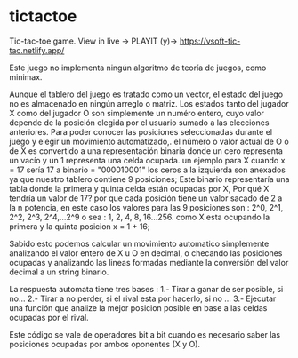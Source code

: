 # tictactoe
Tic-tac-toe game.
View in live -> PLAYIT (y)->  https://vsoft-tic-tac.netlify.app/

Este juego no implementa ningún algoritmo de teoría de juegos, como minimax.

Aunque el tablero del juego es tratado como un vector, el estado del juego no es almacenado en ningún arreglo o matriz.
Los estados tanto del jugador X como del jugador O son simplemente un numéro entero, cuyo valor depende de la posición elegida por el usuario sumado a las elecciones anteriores. 
Para poder conocer las posiciones seleccionadas durante el juego y elegir un movimiento automatizado,. el número o valor actual de O o de X es convertido a una representación binaria donde un cero representa un vacío y un 1 representa una celda ocupada. un ejemplo para X cuando x = 17 sería 17 a binario = "000010001" los ceros a la izquierda son anexados ya que nuestro tablero contiene 9 posiciones; Este binario representaría una tabla donde la primera y quinta celda están ocupadas por X, 
Por qué X tendría un valor de 17? por que cada posición tiene un valor sacado de 2 a la n potencia, en este caso los valores para las 9 posiciones son : 2^0, 2^1, 2^2, 2^3, 2^4,...2^9
o sea : 1, 2, 4, 8, 16...256.  como X esta ocupando la primera y la quinta posicion x = 1 + 16;

Sabido esto podemos calcular un movimiento automatico simplemente analizando el valor entero de X u O en decimal, o checando las posiciones ocupadas y analizando las lineas formadas mediante la conversión del valor decimal a un string binario.

La respuesta automata tiene tres bases :
1.- Tirar a ganar de ser posible, si no...
2.- Tirar a no perder, si el rival esta por hacerlo, si no ...
3.- Ejecutar una función que analize la mejor posicion posible en base a las celdas ocupadas por el rival.

Este código se vale de operadores bit a bit cuando es necesario saber las posiciones ocupadas por ambos oponentes (X y O).





